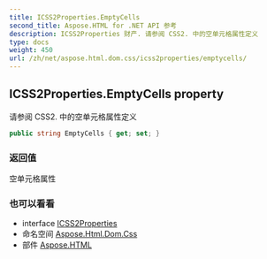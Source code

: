 ```yaml
---
title: ICSS2Properties.EmptyCells
second_title: Aspose.HTML for .NET API 参考
description: ICSS2Properties 财产. 请参阅 CSS2. 中的空单元格属性定义
type: docs
weight: 450
url: /zh/net/aspose.html.dom.css/icss2properties/emptycells/
---
```

## ICSS2Properties.EmptyCells property

请参阅 CSS2. 中的空单元格属性定义

```csharp
public string EmptyCells { get; set; }
```

### 返回值

空单元格属性

### 也可以看看

* interface [ICSS2Properties](../)
* 命名空间 [Aspose.Html.Dom.Css](../../icss2properties/)
* 部件 [Aspose.HTML](../../../)


